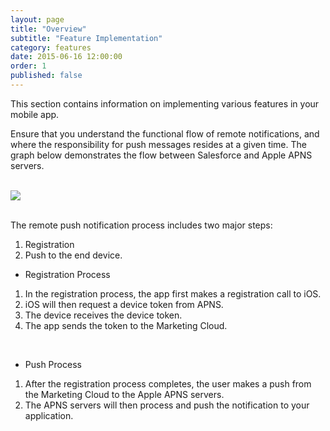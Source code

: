 ```yaml
---
layout: page
title: "Overview"
subtitle: "Feature Implementation"
category: features
date: 2015-06-16 12:00:00
order: 1
published: false
---
```

This section contains information on implementing various features in your mobile app.

Ensure that you understand the functional flow of remote notifications, and where the responsibility for push messages resides at a given time. The graph below demonstrates the flow between Salesforce and Apple APNS servers.

<br />
<img class="img-responsive" src="{{ site.baseurl }}/assets/Overview_Features_Step1_b.png" /><br />
<br />

The remote push notification process includes two major steps:

1. Registration
1. Push to the end device.

* Registration Process
1. In the registration process, the app first makes a registration call to iOS.
1. iOS will then request a device token from APNS.
1. The device receives the device token.
1. The app sends the token to the Marketing Cloud.

<br/>

* Push Process
1. After the registration process completes, the user makes a push from the Marketing Cloud to the Apple APNS servers.
1. The APNS servers will then process and push the notification to your application.
